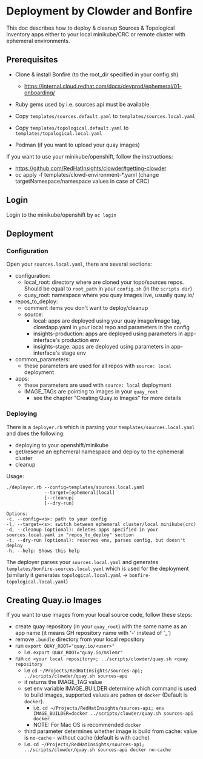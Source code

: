 # Deployment by Clowder and Bonfire
 
This doc describes how to deploy & cleanup Sources & Topological Inventory apps
either to your local minikube/CRC or remote cluster with ephemeral environments.

## Prerequisites
- Clone & install Bonfire (to the root_dir specified in your config.sh)
  - https://internal.cloud.redhat.com/docs/devprod/ephemeral/01-onboarding/

- Ruby gems used by i.e. sources api must be available    
- Copy `templates/sources.default.yaml` to `templates/sources.local.yaml`
- Copy `templates/topological.default.yaml` to `templates/topological.local.yaml`

- Podman (if you want to upload your quay images)  

If you want to use your minikube/openshift, follow the instructions: 
- https://github.com/RedHatInsights/clowder#getting-clowder
- oc apply -f templates/clowd-environment-*.yaml (change targetNamespace/namespace values in case of CRC) 

## Login 

Login to the minikube/openshift by `oc login`

## Deployment

### Configuration

Open your `sources.local.yaml`, there are several sections:
- configuration: 
  - local_root: directory where are cloned your topo/sources repos. Should be equal to `root_path` in your `config.sh` (in the `scripts dir`)
  - quay_root: namespace where you quay images live, usually quay.io/<username>
- repos_to_deploy:
  - comment items you don't want to deploy/cleanup
  - source: 
    - local: apps are deployed using your quay image/image tag, clowdapp.yaml in your local repo and parameters in the config
    - insights-production: apps are deployed using parameters in app-interface's production env
    - insights-stage: apps are deployed using parameters in app-interface's stage env
- common_parameters:
  - these parameters are used for all repos with `source: local` deployment
- apps:
  - these parameters are used with `source: local` deployment
  - IMAGE_TAGs are pointing to images in your `quay_root`
    - see the chapter "Creating Quay.io Images" for more details
    
###  Deploying

There is a `deployer.rb` which is parsing your `templates/sources.local.yaml` and does the following:
- deploying to your openshift/minikube
- get/reserve an ephemeral namespace and deploy to the ephemeral cluster
- cleanup

Usage: 
```
./deployer.rb --config=templates/sources.local.yaml 
              --target=[ephemeral|local]
              [--cleanup]
              [--dry-run]
              
Options:
-c, --config=<s>: path to your config
-l, --target=<s>: switch between ephemeral cluster/local minikube(crc)
-d, --cleanup (optional): deletes apps specified in your sources.local.yaml in "repos_to_deploy" section
-t, --dry-run (optional): reserves env, parses config, but doesn't deploy
-h, --help: Shows this help 
```

The deployer parses your `sources.local.yaml` and generates `templates/bonfire-sources.local.yaml` which is used for the deployment
(similarly it generates `topological.local.yaml` -> `bonfire-topological.local.yaml`)

## Creating Quay.io Images

If you want to use images from your local source code, follow these steps:
- create quay repository (in your `quay_root`) with the same name as an app name (it means GH repository name with '-' instead of '_')
- remove `.bundle` directory from your local repository
- run `export QUAY_ROOT="quay.io/<user>"`
    - i.e. `export QUAY_ROOT="quay.io/mslemr"`
- run `cd <your local repository>; ../scripts/clowder/quay.sh <quay repository`
    - i.e `cd ~/Projects/RedHatInsights/sources-api; ../scripts/clowder/quay.sh sources-api`
    - it returns the IMAGE_TAG value  
    - set env variable IMAGE_BUILDER determine which command is used to build images, supported values are `podman` or `docker` (Default is `docker`).
      - i.e. `cd ~/Projects/RedHatInsights/sources-api; env IMAGE_BUILDER=docker ../scripts/clowder/quay.sh sources-api docker`
      - NOTE: For Mac OS is recommended `docker`
    - third parameter determines whether image is build from cache: value is `no-cache` - without cache (default is with cache)  
     - i.e. `cd ~/Projects/RedHatInsights/sources-api; ../scripts/clowder/quay.sh sources-api docker no-cache`
